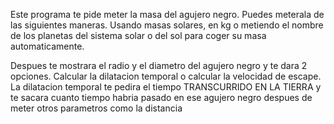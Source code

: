 Este programa te pide meter la masa del agujero negro. Puedes meterala de las siguientes maneras. Usando masas solares, en kg o metiendo el nombre de los planetas del sistema solar o del sol para coger su masa automaticamente. 

Despues te mostrara el radio y el diametro del agujero negro y te dara 2 opciones. Calcular la dilatacion temporal o calcular la velocidad de escape. La dilatacion temporal te pedira el tiempo TRANSCURRIDO EN LA TIERRA y te sacara cuanto tiempo habria pasado en ese agujero negro despues de meter otros parametros como la distancia

